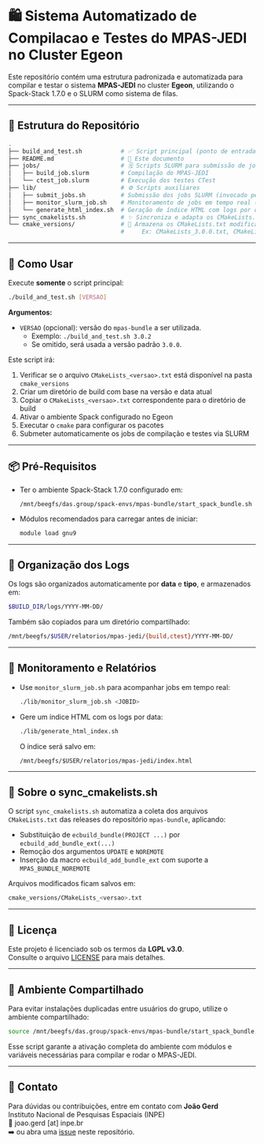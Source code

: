 # 🛍️ Sistema Automatizado de Compilacao e Testes do MPAS-JEDI no Cluster Egeon

Este repositório contém uma estrutura padronizada e automatizada para compilar e testar o sistema **MPAS-JEDI** no cluster **Egeon**, utilizando o Spack-Stack 1.7.0 e o SLURM como sistema de filas.

---

## 📂 Estrutura do Repositório

```bash
.
├── build_and_test.sh           # ✅ Script principal (ponto de entrada)
├── README.md                   # 📄 Este documento
├── jobs/                       # 🗒 Scripts SLURM para submissão de jobs
│   ├── build_job.slurm         # Compilação do MPAS-JEDI
│   └── ctest_job.slurm         # Execução dos testes CTest
├── lib/                        # ⚙️ Scripts auxiliares
│   ├── submit_jobs.sh          # Submissão dos jobs SLURM (invocado pelo script principal)
│   ├── monitor_slurm_job.sh    # Monitoramento de jobs em tempo real (opcional)
│   └── generate_html_index.sh  # Geração de índice HTML com logs por data
├── sync_cmakelists.sh          # ✨ Sincroniza e adapta os CMakeLists.txt do mpas-bundle
└── cmake_versions/             # 📂 Armazena os CMakeLists.txt modificados por versão
                                #     Ex: CMakeLists_3.0.0.txt, CMakeLists_3.0.1.txt
```

---

## 🚀 Como Usar

Execute **somente** o script principal:

```bash
./build_and_test.sh [VERSAO]
```

**Argumentos:**
- `VERSAO` (opcional): versão do `mpas-bundle` a ser utilizada.
  - Exemplo: `./build_and_test.sh 3.0.2`
  - Se omitido, será usada a versão padrão `3.0.0`.

Este script irá:

1. Verificar se o arquivo `CMakeLists_<versao>.txt` está disponível na pasta `cmake_versions`
2. Criar um diretório de build com base na versão e data atual
3. Copiar o `CMakeLists_<versao>.txt` correspondente para o diretório de build
4. Ativar o ambiente Spack configurado no Egeon
5. Executar o `cmake` para configurar os pacotes
6. Submeter automaticamente os jobs de compilação e testes via SLURM

---

## 📦 Pré-Requisitos

- Ter o ambiente Spack-Stack 1.7.0 configurado em:
  ```
  /mnt/beegfs/das.group/spack-envs/mpas-bundle/start_spack_bundle.sh
  ```

- Módulos recomendados para carregar antes de iniciar:
  ```bash
  module load gnu9
  ```

---

## 📁 Organização dos Logs

Os logs são organizados automaticamente por **data** e **tipo**, e armazenados em:

```bash
$BUILD_DIR/logs/YYYY-MM-DD/
```

Também são copiados para um diretório compartilhado:

```bash
/mnt/beegfs/$USER/relatorios/mpas-jedi/{build,ctest}/YYYY-MM-DD/
```

---

## 🧪 Monitoramento e Relatórios

- Use `monitor_slurm_job.sh` para acompanhar jobs em tempo real:

  ```bash
  ./lib/monitor_slurm_job.sh <JOBID>
  ```

- Gere um índice HTML com os logs por data:

  ```bash
  ./lib/generate_html_index.sh
  ```

  O índice será salvo em:

  ```
  /mnt/beegfs/$USER/relatorios/mpas-jedi/index.html
  ```

---

## 📜 Sobre o sync_cmakelists.sh

O script `sync_cmakelists.sh` automatiza a coleta dos arquivos `CMakeLists.txt` das releases do repositório `mpas-bundle`, aplicando:

- Substituição de `ecbuild_bundle(PROJECT ...)` por `ecbuild_add_bundle_ext(...)`
- Remoção dos argumentos `UPDATE` e `NOREMOTE`
- Inserção da macro `ecbuild_add_bundle_ext` com suporte a `MPAS_BUNDLE_NOREMOTE`

Arquivos modificados ficam salvos em:
```bash
cmake_versions/CMakeLists_<versao>.txt
```

---

## 📓 Licença

Este projeto é licenciado sob os termos da **LGPL v3.0**.  
Consulte o arquivo [LICENSE](./LICENSE) para mais detalhes.

---

## 👥 Ambiente Compartilhado

Para evitar instalações duplicadas entre usuários do grupo, utilize o ambiente compartilhado:

```bash
source /mnt/beegfs/das.group/spack-envs/mpas-bundle/start_spack_bundle.sh
```

Esse script garante a ativação completa do ambiente com módulos e variáveis necessárias para compilar e rodar o MPAS-JEDI.

---

## 📧 Contato

Para dúvidas ou contribuições, entre em contato com **João Gerd**  
Instituto Nacional de Pesquisas Espaciais (INPE)  
📧 joao.gerd [at] inpe.br  
➡️ ou abra uma [issue](https://github.com/joaogerd/mpas-jedi-egeon/issues) neste repositório.


